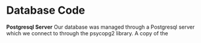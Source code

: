 # Database Code

**Postgresql Server**
Our database was managed through a Postgresql server which we connect to through the psycopg2 library. A copy of the 
